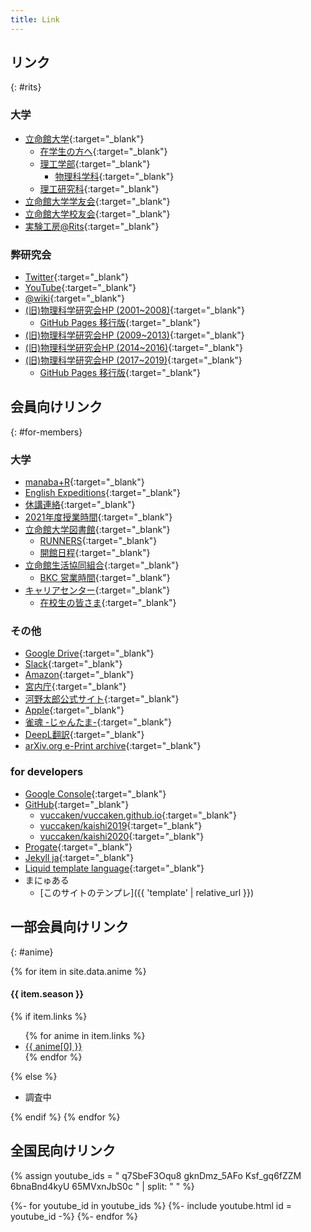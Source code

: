 ```yaml
---
title: Link
---
```


<!-- [link](URL){:target="_blank"} -->

## リンク
{: #rits}

### 大学
- [立命館大学](http://www.ritsumei.ac.jp){:target="_blank"}
  - [在学生の方へ](http://www.ritsumei.ac.jp/infostudents/){:target="_blank"}
  - [理工学部](http://www.ritsumei.ac.jp/se2017/){:target="_blank"}
    - [物理科学科](http://www.ritsumei.ac.jp/se/rp/physics/index.html){:target="_blank"}
  - [理工研究科](http://www.ritsumei.ac.jp/gsse/){:target="_blank"}
- [立命館大学学友会](http://www.ritsumei.club){:target="_blank"}
- [立命館大学校友会](https://alumni.ritsumei.jp){:target="_blank"}
- [実験工房@Rits](https://rits-kobo.jpn.org){:target="_blank"}

### 弊研究会
- [Twitter](https://twitter.com/vuccaken){:target="_blank"}
- [YouTube](https://www.youtube.com/channel/UCKO7a5YVCnFAquUzLKeIrMg){:target="_blank"}
- [@wiki](https://w.atwiki.jp/vuccaken/){:target="_blank"}
- [(旧)物理科学研究会HP (2001~2008)](http://www.geocities.co.jp/CollegeLife-Club/9131/){:target="_blank"}
  - [GitHub Pages 移行版](https://vuccaken.github.io/ritssnp/){:target="_blank"}
- [(旧)物理科学研究会HP (2009~2013)](http://vuccaken.web.fc2.com){:target="_blank"}
- [(旧)物理科学研究会HP (2014~2016)](http://ritsmeibuturikagaku2014.web.fc2.com/index.html){:target="_blank"}
- [(旧)物理科学研究会HP (2017~2019)](http://rp2017xy.starfree.jp){:target="_blank"}
  - [GitHub Pages 移行版](http://vuccaken.github.io/rp2017xy/){:target="_blank"}


## 会員向けリンク
{: #for-members}

### 大学
- [manaba+R](https://ct.ritsumei.ac.jp/ct/home){:target="_blank"}
- [English Expeditions](https://www.ee.ritsumei.ac.jp/index.htm){:target="_blank"}
- [休講連絡](http://www.ritsumei.ac.jp/academic-affairs/status/){:target="_blank"}
- [2021年度授業時間](http://www.ritsumei.ac.jp/pathways-future/course/calendar.html/){:target="_blank"}
- [立命館大学図書館](http://www.ritsumei.ac.jp/lib/){:target="_blank"}
  - [RUNNERS](https://runners.ritsumei.ac.jp/opac/odr_stat/?lang=0){:target="_blank"}
  - [開館日程](http://www.ritsumei.ac.jp/lib/a03/010/){:target="_blank"}
- [立命館生活協同組合](https://www.ritsco-op.jp/){:target="_blank"}
  - [BKC 営業時間](https://www.ritsco-op.jp/shopinformation/bkc.html){:target="_blank"}
- [キャリアセンター](https://secure.ritsumei.ac.jp/career/){:target="_blank"}
  - [在校生の皆さま](https://secure.ritsumei.ac.jp/students/career/current/){:target="_blank"}

### その他
- [Google Drive](https://drive.google.com/drive/u/1/my-drive){:target="_blank"}
- [Slack](https://r-physics.slack.com){:target="_blank"}
- [Amazon](https://www.amazon.co.jp){:target="_blank"}
- [宮内庁](https://www.kunaicho.go.jp){:target="_blank"}
- [河野太郎公式サイト](https://www.taro.org){:target="_blank"}
- [Apple](https://www.apple.com/jp/){:target="_blank"}
- [雀魂 -じゃんたま-](https://game.mahjongsoul.com){:target="_blank"}
- [DeepL翻訳](https://www.deepl.com/translator){:target="_blank"}
- [arXiv.org e-Print archive](https://arxiv.org){:target="_blank"}

### for developers
- [Google Console](https://www.google.com/webmasters/tools/home?hl=ja){:target="_blank"}
- [GitHub](https://github.com/vuccaken){:target="_blank"}
  - [vuccaken/vuccaken.github.io](https://github.com/vuccaken/vuccaken.github.io){:target="_blank"}
  - [vuccaken/kaishi2019](https://github.com/vuccaken/kaishi2019){:target="_blank"}
  - [vuccaken/kaishi2020](https://github.com/vuccaken/kaishi2020){:target="_blank"}
- [Progate](https://prog-8.com){:target="_blank"}
- [Jekyll ja](http://jekyllrb-ja.github.io){:target="_blank"}
- [Liquid template language](https://shopify.github.io/liquid/){:target="_blank"}
- まにゅある
  - [このサイトのテンプレ]({{ 'template' | relative_url }})


## 一部会員向けリンク
{: #anime}

{% for item in site.data.anime %}
<h4>{{ item.season }}</h4>
{% if item.links %}
<ul>
  {% for anime in item.links %}
  <li><a href="{{ anime[1] }}" target="_blank">{{ anime[0] }}</a></li>
  {% endfor %}
</ul>
{% else %}
<ul>
  <li>調査中</li>
</ul>
{% endif %}
{% endfor %}


## 全国民向けリンク

{% assign youtube_ids = "
  q7SbeF3Oqu8
  gknDmz_5AFo
  Ksf_gq6fZZM
  6bnaBnd4kyU
  65MVxnJbS0c
" | split: " " %}

<div class="youtube-grid">
{%- for youtube_id in youtube_ids %}
  {%- include youtube.html id = youtube_id -%}
{%- endfor %}
</div>